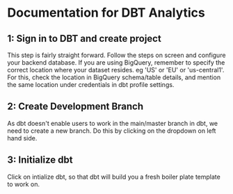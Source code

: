 # Documentation for DBT Analytics

## 1: Sign in to DBT and create project

This step is fairly straight forward. Follow the steps on screen and configure your backend database.
If you are using BigQuery, remember to specify the correct location where your dataset resides. eg 'US' or 'EU' or 'us-central1'.
For this, check the location in BigQuery schema/table details, and mention the same location under credentials in dbt profile settings.

## 2: Create Development Branch

As dbt doesn't enable users to work in the main/master branch in dbt, we need to create a new branch. Do this by clicking on the dropdown on left hand side.

## 3: Initialize dbt

Click on intialize dbt, so that dbt will build you a fresh boiler plate template to work on.
